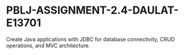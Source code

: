 # PBLJ-ASSIGNMENT-2.4-DAULAT-E13701
Create Java applications with JDBC for database connectivity, CRUD operations, and MVC architecture.
